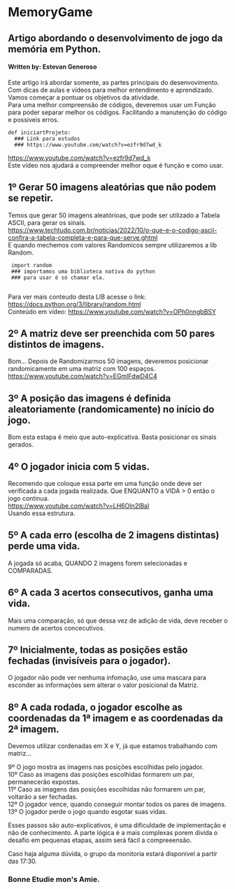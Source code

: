 # MemoryGame
## Artigo abordando o desenvolvimento de jogo da memória em Python.
#### Written by: Estevan Generoso

Este artigo irá abordar somente, as partes principais do desenvovimento. Com dicas de aulas e vídeos para melhor entendimento e aprendizado.</br>
Vamos começar a pontuar os objetivos da atividade.</br>
Para uma melhor compreensão de códigos, deveremos usar um Função para poder separar melhor os códigos. Facilitando a manutenção do código e possiveis erros.</br>

`````
def iniciartProjeto:
  ### Link para estudos
  ### https://www.youtube.com/watch?v=ezfr9d7wd_k
`````
https://www.youtube.com/watch?v=ezfr9d7wd_k </br>
Este vídeo nos ajudará a compreender melhor oque é função e como usar.


1º Gerar 50 imagens aleatórias que não podem se repetir.
---
Temos que gerar 50 imagens aleatórioas, que pode ser utilizado a Tabela ASCII, para gerar os sinais.</br>
https://www.techtudo.com.br/noticias/2022/10/o-que-e-o-codigo-ascii-confira-a-tabela-completa-e-para-que-serve.ghtml </br>
E quando mechemos com valores Randomicos sempre utilizaremos a lib Random.
`````
 import random
 ### importamos uma biblioteca nativa do python
 ### para usar é só chamar ela.
 
`````
Para ver  mais conteudo desta LIB acesse o link: https://docs.python.org/3/library/random.html </br>
Conteúdo em vídeo: https://www.youtube.com/watch?v=OPh0nngbBSY </br>

2º A matriz deve ser preenchida com 50 pares distintos de imagens.
---
Bom... Depois de Randomizarmos 50 imagens, deveremos posicionar randomicamente em uma matriz com 100 espaços.</br>
https://www.youtube.com/watch?v=EGmlFdwD4C4 </br>

3º A posição das imagens é definida aleatoriamente (randomicamente) no início do jogo.
---
Bom esta estapa é meio que auto-explicativa. Basta posicionar os sinais gerados.</br>

4º O jogador inicia com 5 vidas.
---
Recomendo que coloque essa parte em uma função onde deve ser verificada a cada jogada realizada. Que ENQUANTO a VIDA > 0 então o jogo continua.</br>
https://www.youtube.com/watch?v=LH6OIn2lBaI </br>
Usando essa estrutura.

5º A cada erro (escolha de 2 imagens distintas) perde uma vida. 
---
A jogada só acaba, QUANDO 2 imagens forem selecionadas e COMPARADAS.

6º A cada 3 acertos consecutivos, ganha uma vida. 
---
Mais uma comparação, só que dessa vez de adição de vida, deve receber o numero de acertos concecutivos.

7º Inicialmente, todas as posições estão fechadas (invisíveis para o jogador). 
---
O jogador não pode ver nenhuma infomação, use uma mascara para esconder as informações sem alterar o valor posicional da Matriz.

8º A cada rodada, o jogador escolhe as coordenadas da 1ª imagem e as coordenadas da 2ª imagem.
---
Devemos utilizar cordenadas em X e Y, já que estamos trabalhando com matriz...</br>

9º O jogo mostra as imagens nas posições escolhidas pelo jogador.</br>
10º Caso as imagens das posições escolhidas formarem um par, permanecerão expostas.</br>
11º Caso as imagens das posições escolhidas não formarem um par, voltarão a ser fechadas.</br>
12º O jogador vence, quando conseguir montar todos os pares de imagens.</br>
13º O jogador perde o jogo quando esgotar suas vidas. </br>

Esses passos são auto-explicativos, é uma dificuldade de implementação e não de conhecimento. A parte lógica é a mais complexas porem divida o desafio em pequenas etapas, assim será fácil a compreeensão.</br>


Caso haja alguma dúvida, o grupo da monitoria estará disponivel a partir das 17:30.</br>
### Bonne Etudie mon's Amie.
